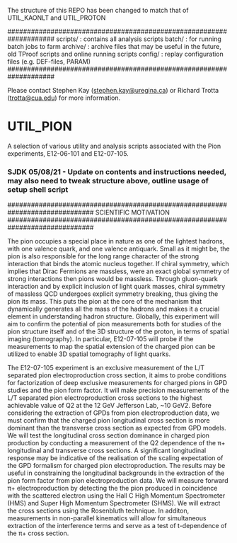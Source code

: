 The structure of this REPO has been changed to match that of UTIL_KAONLT and UTIL_PROTON

####################################################################
scripts/        : contains all analysis scripts
batch/          : for running batch jobs to farm
archive/        : archive files that may be useful in the future, old TProof scripts and online running scripts
config/         : replay configuration files (e.g. DEF-files, PARAM)
####################################################################

Please contact Stephen Kay (stephen.kay@uregina.ca) or Richard Trotta (trotta@cua.edu) for more information.

# UTIL_PION

A selection of various utility and analysis scripts associated with the Pion experiments, E12-06-101 and E12-07-105.

### SJDK 05/08/21 - Update on contents and instructions needed, may also need to tweak structure above, outline usage of setup shell script

##############################################################################
			SCIENTIFIC MOTIVATION
##############################################################################

The pion occupies a special place in nature as one of the lightest hadrons, with one valence quark, and one valence antiquark. Small as it might be, the pion is also responsible for the long range character of the strong interaction that binds the atomic nucleus together. If chiral symmetry, which implies that Dirac Fermions are massless, were an exact global symmetry of strong interactions then pions would be massless. Through gluon-quark interaction and by explicit inclusion of light quark masses, chiral symmetry of massless QCD undergoes explicit symmetry breaking, thus giving the pion its mass. This puts the pion at the core of the mechanism that dynamically generates all the mass of the hadrons and makes it a crucial element in understanding hadron structure. Globally, this experiment will aim to confirm the potential of pion measurements both for studies of the pion structure itself and of the 3D structure of the proton, in terms of spatial imaging (tomography). In particular, E12-07-105 will probe if the measurements to map the spatial extension of the charged pion can be utilized to enable 3D spatial tomography of light quarks.

The E12-07-105 experiment is an exclusive measurement of the L/T separated pion electroproduction cross section, it aims to probe conditions for factorization of deep exclusive measurements for charged pions in GPD studies and the pion form factor. It will make precision measurements of the L/T separated pion electroproduction cross sections to the highest achievable value of Q2 at the 12 GeV Jefferson Lab, ~10 GeV2. Before considering the extraction of GPDs from pion electroproduction data, we must confirm that the charged pion longitudinal cross section is more dominant than the transverse cross section as expected from GPD models. We will test the longitudinal cross section dominance in charged pion production by conducting a measurement of the Q2 dependence of the
π+ longitudinal and transverse cross sections. A significant longitudinal response may be indicative of the realisation of the scaling expectation of the GPD formalism for charged pion electroproduction. The results may be useful in constraining the longitudinal backgrounds in the extraction of the pion form factor from pion electroproduction data. We will measure forward π+ electroproduction by detecting the the pion produced in coincidence with the scattered electron using the Hall C High Momentum Spectrometer (HMS) and Super High Momentum Spectrometer (SHMS). We will extract the cross sections using the Rosenbluth technique. In additon, measurements in non-parallel kinematics will allow for simultaneous extraction of the interference terms and serve as a test of t-dependence of the π+ cross section.